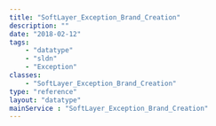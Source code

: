 ```yaml
---
title: "SoftLayer_Exception_Brand_Creation"
description: ""
date: "2018-02-12"
tags:
    - "datatype"
    - "sldn"
    - "Exception"
classes:
    - "SoftLayer_Exception_Brand_Creation"
type: "reference"
layout: "datatype"
mainService : "SoftLayer_Exception_Brand_Creation"
---
```

